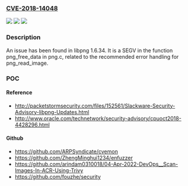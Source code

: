 ### [CVE-2018-14048](https://cve.mitre.org/cgi-bin/cvename.cgi?name=CVE-2018-14048)
![](https://img.shields.io/static/v1?label=Product&message=n%2Fa&color=blue)
![](https://img.shields.io/static/v1?label=Version&message=n%2Fa&color=blue)
![](https://img.shields.io/static/v1?label=Vulnerability&message=n%2Fa&color=brighgreen)

### Description

An issue has been found in libpng 1.6.34. It is a SEGV in the function png_free_data in png.c, related to the recommended error handling for png_read_image.

### POC

#### Reference
- http://packetstormsecurity.com/files/152561/Slackware-Security-Advisory-libpng-Updates.html
- http://www.oracle.com/technetwork/security-advisory/cpuoct2018-4428296.html

#### Github
- https://github.com/ARPSyndicate/cvemon
- https://github.com/ZhengMinghui1234/enfuzzer
- https://github.com/arindam0310018/04-Apr-2022-DevOps__Scan-Images-In-ACR-Using-Trivy
- https://github.com/fouzhe/security

